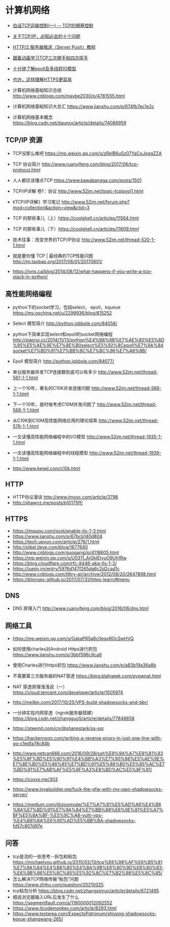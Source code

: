 # 计算机网络

- [白话TCP运输控制(一) -- TCP的拥塞控制](https://blog.csdn.net/zxm342698145/article/details/80998692)

- [关于TCP/IP，必知必会的十个问题](https://mp.weixin.qq.com/s/qn5fw8yHvjBou6Ps2Xo9Lw)
- [HTTP/2 服务器推送（Server Push）教程](http://www.ruanyifeng.com/blog/2018/03/http2_server_push.html)
- [跟着动画学习TCP三次握手和四次挥手](https://mp.weixin.qq.com/s/pSrKbVryn71kDVIXUtpXMA)
- [十分钟了解epoll及多线程IO模型](https://mp.weixin.qq.com/s/7s7INzemjLFr7pd9Rx03Ww)
- [也许，这样理解HTTPS更容易](http://showme.codes/2017-02-20/understand-https/)
- 计算机网络基础知识总结 http://www.cnblogs.com/maybe2030/p/4781555.html
- 计算机网络基础知识大总汇 https://www.jianshu.com/p/674fb7ec1e2c
- 计算机网络基本概念 https://blog.csdn.net/daunxx/article/details/74089959

## TCP/IP 资源

- TCP没那么难吧 https://mp.weixin.qq.com/s/zRelB6uSz07YaCoJoggZZA

- TCP 协议简介 http://www.ruanyifeng.com/blog/2017/06/tcp-protocol.html
- 人人都应该懂点TCP https://www.kawabangga.com/posts/1501
- TCP/IP详解 卷1：协议 http://www.52im.net/topic-tcpipvol1.html
- 《TCP/IP详解》学习笔记 http://www.52im.net/forum.php?mod=collection&action=view&ctid=3
- TCP 的那些事儿（上）https://coolshell.cn/articles/11564.html
- TCP 的那些事儿（下）https://coolshell.cn/articles/11609.html
- 技术往事：改变世界的TCP/IP协议 http://www.52im.net/thread-520-1-1.html
- 就是要你懂 TCP | 最经典的TCP性能问题 http://jm.taobao.org/2017/06/01/20170601/
- https://jvns.ca/blog/2014/08/12/what-happens-if-you-write-a-tcp-stack-in-python/



## 高性能网络编程

- python下的socket学习，包括select， epoll，kqueue https://my.oschina.net/u/2299936/blog/615252
- Select 模型简介
 http://python.jobbole.com/84058/

- python下简单实现select和epoll的socket网络编程 http://xiaorui.cc/2014/11/13/python%E4%B8%8B%E7%AE%80%E5%8D%95%E5%AE%9E%E7%8E%B0select%E5%92%8Cepoll%E7%9A%84socket%E7%BD%91%E7%BB%9C%E7%BC%96%E7%A8%8B/

- Epoll 模型简介
 http://python.jobbole.com/84077/
- 单台服务器并发TCP连接数到底可以有多少 http://www.52im.net/thread-561-1-1.html
- 上一个10年，著名的C10K并发连接问题 http://www.52im.net/thread-566-1-1.html
- 下一个10年，是时候考虑C10M并发问题了 http://www.52im.net/thread-568-1-1.html
- 从C10K到C10M高性能网络应用的理论探索 http://www.52im.net/thread-578-1-1.html
- 一文读懂高性能网络编程中的I/O模型 http://www.52im.net/thread-1935-1-1.html
- 一文读懂高性能网络编程中的线程模型 http://www.52im.net/thread-1939-1-1.html
- http://www.kegel.com/c10k.html

## HTTP

- HTTP协议漫谈 http://www.imooc.com/article/3798
- http://shawnz.me/posts/b10175ff/

## HTTPS

- https://imququ.com/post/enable-tls-1-3.html
- https://www.jianshu.com/p/67bcb140d804
- https://tech.upyun.com/article/276/1.html
- http://slikel.iteye.com/blog/1677640
- http://www.cnblogs.com/guogangj/p/4118605.html
- https://mp.weixin.qq.com/s/U0311_AiGkIEtyuO9Uh1Rw
- https://blog.cloudflare.com/rfc-8446-aka-tls-1-3/
- https://juejin.im/entry/5976d147f265da6c2d2cad1c
- http://www.cnblogs.com/ttltry-air/archive/2012/08/20/2647898.html
- https://klionsec.github.io/2017/07/31/https-learn/#menu

## DNS

- DNS 原理入门 http://www.ruanyifeng.com/blog/2016/06/dns.html


## 网络工具

- https://mp.weixin.qq.com/s/GakaPR5a8c0eqxROcSwHVQ
- 如何使用charles对Android Https进行抓包 https://www.jianshu.com/p/3bbf596c9ca6
- 使用Charles进行https抓包 https://www.jianshu.com/p/a83b19a36a8b
- 不需要第三方服务器的NAT穿透 https://blog.blahgeek.com/pypwnat.html

- NAT 穿透原理浅浅说（一）
 https://cloud.tencent.com/developer/article/1005974
- http://meilbn.com/2017/10/25/VPS-build-shadowsocks-and-bbr/
- 一分钟实现内网穿透（ngrok服务器搭建） https://blog.csdn.net/zhangguo5/article/details/77848658
- https://steemit.com/cn/@shanestark/ss-ssr
- https://hackernoon.com/writing-a-reverse-proxy-in-just-one-line-with-go-c1edfa78c84b
- http://www.netcan666.com/2016/09/28/ssh%E9%9A%A7%E9%81%93%E5%8F%8D%E5%90%91%E4%BB%A3%E7%90%86%E5%AE%9E%E7%8E%B0%E5%86%85%E7%BD%91%E5%88%B0%E5%85%AC%E7%BD%91%E7%AB%AF%E5%8F%A3%E8%BD%AC%E5%8F%91/
- https://coxxs.me/303
- https://www.loyalsoldier.me/fuck-the-gfw-with-my-own-shadowsocks-server/
- https://medium.com/@zoomyale/%E7%A7%91%E5%AD%A6%E4%B8%8A%E7%BD%91%E7%9A%84%E7%BB%88%E6%9E%81%E5%A7%BF%E5%8A%BF-%E5%9C%A8-vultr-vps-%E4%B8%8A%E6%90%AD%E5%BB%BA-shadowsocks-fd57c807d97e

## 问答

- tcp是流的一些思考--拆包和粘包 https://michaelyou.github.io/2015/03/13/tcp%E6%98%AF%E6%B5%81%E7%9A%84%E4%B8%80%E4%BA%9B%E6%80%9D%E8%80%83-%E6%8B%86%E5%8C%85%E5%92%8C%E7%B2%98%E5%8C%85/
- 怎么解决TCP网络传输“粘包”问题 https://www.zhihu.com/question/20210025
- tcp粘包分析 https://blog.csdn.net/zhangxinrun/article/details/6721495
- 细说浏览器输入URL后发生了什么 https://segmentfault.com/a/1190000012092552
- https://www.itcodemonkey.com/article/8293.html
- https://www.textarea.com/ExpectoPatronum/shiyong-shadowsocks-kexue-shangwang-265/
